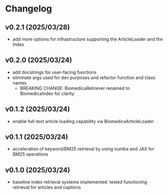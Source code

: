 # Changelog

## v0.2.1 (2025/03/28)
- add more options for infrastructure supporting the ArticleLoader and the Index

## v0.2.0 (2025/03/24)
- add docstrings for user-facing functions
- eliminate args used for dev purposes and refactor function and class names
    - BREAKING CHANGE: BiomedicaRetriever renamed to BiomedicaIndex for clarity

## v0.1.2 (2025/03/24)
- enable full-text article loading capability via BiomedicaArticleLoader

## v0.1.1 (2025/03/24)
- acceleration of keyword/BM25 retrieval by using numba and JAX for BM25 operations

## v0.1.0 (2025/03/24)
- baseline index retrieval systems implemented: tested functioning retrieval for articles and captions